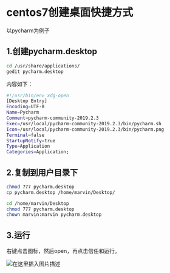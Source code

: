 # centos7创建桌面快捷方式

以pycharm为例子

## 1.创建pycharm.desktop

```bash
cd /usr/share/applications/
gedit pycharm.desktop

```

内容如下：

```bash
#!/usr/bin/env xdg-open
[Desktop Entry]
Encoding=UTF-8
Name=Pycharm
Comment=pycharm-community-2019.2.3
Exec=/usr/local/pycharm-community-2019.2.3/bin/pycharm.sh
Icon=/usr/local/pycharm-community-2019.2.3/bin/pycharm.png
Terminal=false
StartupNotify=true
Type=Application
Categories=Application;

```

## 2.复制到用户目录下

```bash
chmod 777 pycharm.desktop
cp pycharm.desktop /home/marvin/Desktop/

cd /home/marvin/Desktop
chmod 777 pycharm.desktop
chown marvin:marvin pycharm.desktop

```

## 3.运行

右键点击图标，然后open，再点击信任和运行。

![在这里插入图片描述](https://i-blog.csdnimg.cn/blog_migrate/6d9160b641a80916f98ea8665abc61c4.png)